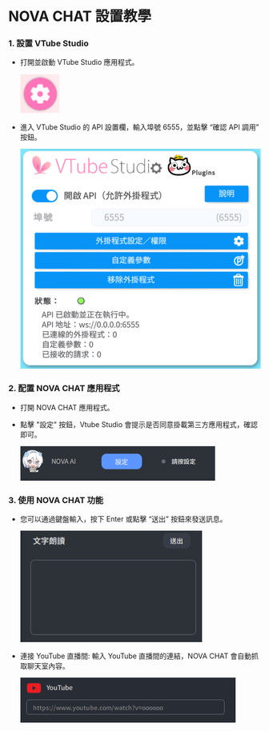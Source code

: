 
# NOVA CHAT 設置教學

### 1. 設置 VTube Studio
+ 打開並啟動 VTube Studio 應用程式。

  ![vTube icon](vTube.png)
+ 進入 VTube Studio 的 API 設置欄，輸入埠號 6555，並點擊 “確認 API 調用” 按鈕。

  ![vTube Setting](vTube-setting-6555.png)
### 2. 配置 NOVA CHAT 應用程式
+ 打開 NOVA CHAT 應用程式。
+ 點擊 "設定" 按鈕，Vtube Studio 會提示是否同意掛載第三方應用程式，確認即可。
  
  ![Nova Setting](Nova-setting.png)
### 3. 使用 NOVA CHAT 功能
+ 您可以通過鍵盤輸入，按下 Enter 或點擊 “送出” 按鈕來發送訊息。

  ![Text Input](text-input.png)
+ 連接 YouTube 直播間: 輸入 YouTube 直播間的連結，NOVA CHAT 會自動抓取聊天室內容。

  ![YT Setting](yt-setting.png)